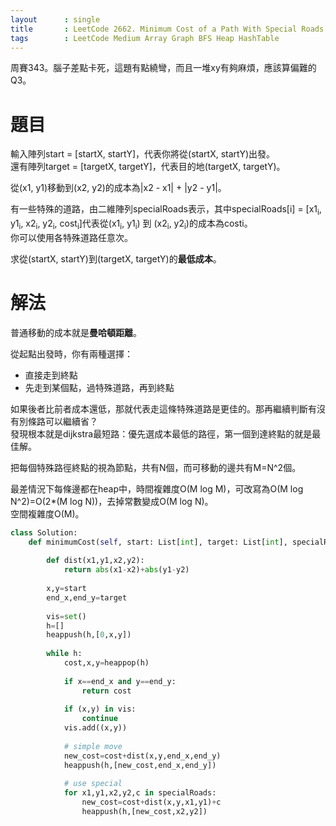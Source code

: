 ```yaml
--- 
layout      : single
title       : LeetCode 2662. Minimum Cost of a Path With Special Roads
tags        : LeetCode Medium Array Graph BFS Heap HashTable
---
```

周賽343。腦子差點卡死，這題有點繞彎，而且一堆xy有夠麻煩，應該算偏難的Q3。  

# 題目
輸入陣列start = [startX, startY]，代表你將從(startX, startY)出發。  
還有陣列target = [targetX, targetY]，代表目的地(targetX, targetY)。  

從(x1, y1)移動到(x2, y2)的成本為\|x2 - x1\| + \|y2 - y1\|。  

有一些特殊的道路，由二維陣列specialRoads表示，其中specialRoads[i] = [x1<sub>i</sub>, y1<sub>i</sub>, x2<sub>i</sub>, y2<sub>i</sub>, cost<sub>i</sub>]代表從(x1<sub>i</sub>, y1<sub>i</sub>) 到 (x2<sub>i</sub>, y2<sub>i</sub>)的成本為costi。  
你可以使用各特殊道路任意次。  

求從(startX, startY)到(targetX, targetY)的**最低成本**。  

# 解法
普通移動的成本就是**曼哈頓距離**。  

從起點出發時，你有兩種選擇：  
- 直接走到終點  
- 先走到某個點，過特殊道路，再到終點  

如果後者比前者成本還低，那就代表走這條特殊道路是更佳的。那再繼續判斷有沒有別條路可以繼續省？  
發現根本就是dijkstra最短路：優先選成本最低的路徑，第一個到達終點的就是最佳解。  

把每個特殊路徑終點的視為節點，共有N個，而可移動的邊共有M=N^2個。  

最差情況下每條邊都在heap中，時間複雜度O(M log M)，可改寫為O(M log N^2)=O(2\*(M log N))，去掉常數變成O(M log N)。  
空間複雜度O(M)。  

```python
class Solution:
    def minimumCost(self, start: List[int], target: List[int], specialRoads: List[List[int]]) -> int:
        
        def dist(x1,y1,x2,y2):
            return abs(x1-x2)+abs(y1-y2)
        
        x,y=start
        end_x,end_y=target
        
        vis=set()
        h=[]
        heappush(h,[0,x,y])
        
        while h:    
            cost,x,y=heappop(h)
            
            if x==end_x and y==end_y:
                return cost
            
            if (x,y) in vis:
                continue
            vis.add((x,y))
            
            # simple move
            new_cost=cost+dist(x,y,end_x,end_y)
            heappush(h,[new_cost,end_x,end_y])
            
            # use special
            for x1,y1,x2,y2,c in specialRoads:
                new_cost=cost+dist(x,y,x1,y1)+c
                heappush(h,[new_cost,x2,y2])
```
